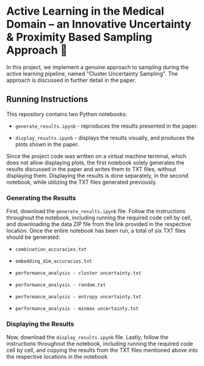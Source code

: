 # **Active Learning in the Medical Domain – an Innovative Uncertainty & Proximity Based Sampling Approach** :x_ray:

In this project, we implement a genuine approach to sampling during the active learning pipeline, named "Cluster Uncertainty Sampling". 
The approach is discussed in further detail in the paper.

## **Running Instructions**

This repository contains two Python notebooks:

- ```generate_results.ipynb``` - reproduces the results presented in the paper.

- ```display_results.ipynb``` - displays the results visually, and produces the plots shown in the paper.

Since the project code was written on a virtual machine terminal, which does not allow displaying plots, the first notebook solely generates the results discussed in the paper and writes them to TXT files, without displaying them. Displaying the results is done separately, in the second notebook, while utilizing the TXT files generated previously.

### **Generating the Results**

First, download the ```generate_results.ipynb``` file. Follow the instructions throughout the notebook, including running the required code cell by cell, and downloading
the data ZIP file from the link provided in the respective location. Once the entire notebook has been run, a total of six TXT files should be generated:

- ```combination_accuracies.txt```

- ```embedding_dim_accuracies.txt```

- ```performance_analysis - cluster uncertainty.txt```

- ```performance_analysis - random.txt```
 
- ```performance_analysis - entropy uncertainty.txt```

- ```performance_analysis - minmax uncertainty.txt```

### **Displaying the Results**

Now, download the ```display_results.ipynb``` file. Lastly, follow the instructions throughout the notebook, including running the required code cell by cell, and copying the results from the TXT files mentioned above into the respective locations in the notebook.
